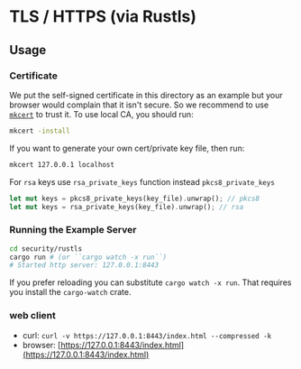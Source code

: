 # TLS / HTTPS (via Rustls)

## Usage

### Certificate

We put the self-signed certificate in this directory as an example but your browser would complain that it isn't secure. So we recommend to use [`mkcert`] to trust it. To use local CA, you should run:

```sh
mkcert -install
```

If you want to generate your own cert/private key file, then run:

```sh
mkcert 127.0.0.1 localhost
```

For `rsa` keys use `rsa_private_keys` function instead `pkcs8_private_keys`

```rs
let mut keys = pkcs8_private_keys(key_file).unwrap(); // pkcs8
let mut keys = rsa_private_keys(key_file).unwrap(); // rsa
```

[`mkcert`]: https://github.com/FiloSottile/mkcert

### Running the Example Server

```sh
cd security/rustls
cargo run # (or ``cargo watch -x run``)
# Started http server: 127.0.0.1:8443
```

If you prefer reloading you can substitute `cargo watch -x run`. That requires you install the `cargo-watch` crate.

### web client

- curl: `curl -v https://127.0.0.1:8443/index.html --compressed -k`
- browser: [https://127.0.0.1:8443/index.html](https://127.0.0.1:8443/index.html)
